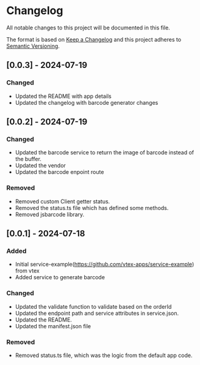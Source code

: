 # Changelog

All notable changes to this project will be documented in this file.

The format is based on [Keep a Changelog](http://keepachangelog.com/en/1.0.0/)
and this project adheres to [Semantic Versioning](http://semver.org/spec/v2.0.0.html).

## [0.0.3] - 2024-07-19

### Changed
- Updated the README with app details 
- Updated the changelog with barcode generator changes

## [0.0.2] - 2024-07-19

### Changed
- Updated the barcode service to return the image of barcode instead of the buffer.
- Updated the vendor
- Updated the barcode enpoint route

### Removed 
- Removed custom Client getter status.
- Removed the status.ts file which has defined some methods.
- Removed jsbarcode library.

## [0.0.1] - 2024-07-18

### Added

- Initial service-example(https://github.com/vtex-apps/service-example) from vtex
- Added service to generate barcode

### Changed
- Updated the validate function to validate based on the orderId
- Updated the endpoint path and service attributes in service.json.
- Updated the README.
- Updated the manifest.json file

### Removed
- Removed status.ts file, which was the logic from the default app code.

